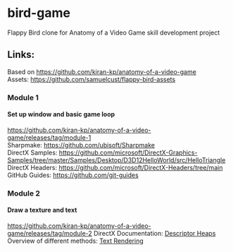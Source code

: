 # bird-game

Flappy Bird clone for Anatomy of a Video Game skill development project

## Links:

Based on https://github.com/kiran-kp/anatomy-of-a-video-game  
Assets: https://github.com/samuelcust/flappy-bird-assets

### Module 1
#### Set up window and basic game loop

https://github.com/kiran-kp/anatomy-of-a-video-game/releases/tag/module-1  
Sharpmake: https://github.com/ubisoft/Sharpmake  
DirectX Samples: https://github.com/microsoft/DirectX-Graphics-Samples/tree/master/Samples/Desktop/D3D12HelloWorld/src/HelloTriangle  
DirectX Headers: https://github.com/microsoft/DirectX-Headers/tree/main  
GitHub Guides: https://github.com/git-guides

### Module 2
#### Draw a texture and text

https://github.com/kiran-kp/anatomy-of-a-video-game/releases/tag/module-2 
DirectX Documentation: [Descriptor Heaps](https://learn.microsoft.com/en-us/windows/win32/direct3d12/descriptor-heaps-overview)
Overview of different methods: [Text Rendering](https://docs.google.com/presentation/d/1NCYNyR726F6j7vxwxFw0w0t8c6DUbiEMaxwMBbdP__0/edit#slide=id.p)